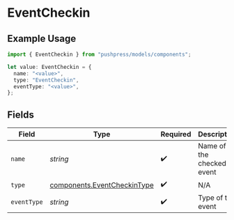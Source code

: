 # EventCheckin

## Example Usage

```typescript
import { EventCheckin } from "pushpress/models/components";

let value: EventCheckin = {
  name: "<value>",
  type: "EventCheckin",
  eventType: "<value>",
};
```

## Fields

| Field                                                                      | Type                                                                       | Required                                                                   | Description                                                                |
| -------------------------------------------------------------------------- | -------------------------------------------------------------------------- | -------------------------------------------------------------------------- | -------------------------------------------------------------------------- |
| `name`                                                                     | *string*                                                                   | :heavy_check_mark:                                                         | Name of the checked-in event                                               |
| `type`                                                                     | [components.EventCheckinType](../../models/components/eventcheckintype.md) | :heavy_check_mark:                                                         | N/A                                                                        |
| `eventType`                                                                | *string*                                                                   | :heavy_check_mark:                                                         | Type of the event                                                          |
